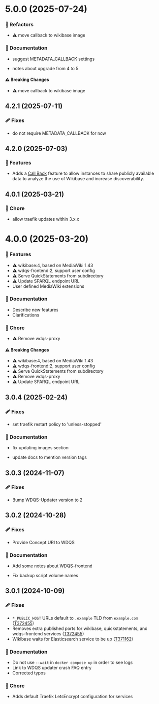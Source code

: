 # 5.0.0 (2025-07-24)


### 💅 Refactors

- ⚠️  move callback to wikibase image


### 📖 Documentation

- suggest METADATA_CALLBACK settings

- notes about upgrade from 4 to 5


#### ⚠️  Breaking Changes

- ⚠️  move callback to wikibase image

## 4.2.1 (2025-07-11)


### 🩹 Fixes

- do not require METADATA_CALLBACK for now

## 4.2.0 (2025-07-03)


### 🚀 Features

- Adds a [Call Back](https://github.com/wmde/wikibase-release-pipeline/blob/main/deploy/README.md#call-back) feature to allow instances to share publicly available data to analyze the use of Wikibase and increase discoverability.


## 4.0.1 (2025-03-21)


### 🏡 Chore

- allow traefik updates within 3.x.x

# 4.0.0 (2025-03-20)

### 🚀 Features

- ⚠️ wikibase:4, based on MediaWiki 1.43
- ⚠️ wdqs-frontend:2, support user config
- ⚠️ Serve QuickStatements from subdirectory
- ⚠️ Update SPARQL endpoint URL
- User defined MediaWiki extensions

### 📖 Documentation

- Describe new features
- Clarifications

### 🏡 Chore

- ⚠️ Remove wdqs-proxy

#### ⚠️ Breaking Changes

- ⚠️ wikibase:4, based on MediaWiki 1.43
- ⚠️ wdqs-frontend:2, support user config
- ⚠️ Serve QuickStatements from subdirectory
- ⚠️ Remove wdqs-proxy
- ⚠️ Update SPARQL endpoint URL

## 3.0.4 (2025-02-24)

### 🩹 Fixes

- set traefik restart policy to 'unless-stopped'

### 📖 Documentation

- fix updating images section

- update docs to mention version tags

## 3.0.3 (2024-11-07)

### 🩹 Fixes

- Bump WDQS-Updater version to 2

## 3.0.2 (2024-10-28)

### 🩹 Fixes

- Provide Concept URI to WDQS

### 📖 Documentation

- Add some notes about WDQS-frontend

- Fix backup script volume names

## 3.0.1 (2024-10-09)

### 🩹 Fixes

- `*_PUBLIC_HOST` URLs default to `.example` TLD from `example.com` ([T372455](https://phabricator.wikimedia.org/T372455))
- Removes extra published ports for wikibase, quickstatements, and wdqs-frontend services ([T372455](https://phabricator.wikimedia.org/T372455))
- Wikibase waits for Elasticsearch service to be up ([T371162](https://phabricator.wikimedia.org/T371162))

### 📖 Documentation

- Do not use `--wait` in `docker compose up` in order to see logs
- Link to WDQS updater crash FAQ entry
- Corrected typos

### 🏡 Chore

- Adds default Traefik LetsEncrypt configuration for services
